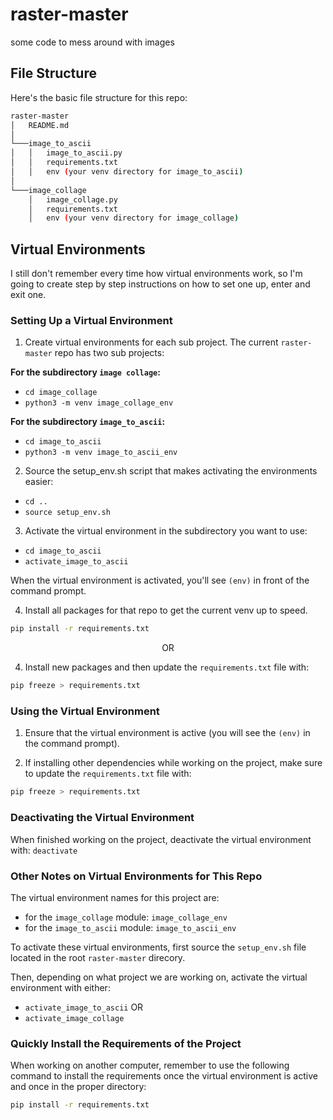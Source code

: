 # raster-master
some code to mess around with images

## File Structure

Here's the basic file structure for this repo:

```bash
raster-master
│   README.md   
│
└───image_to_ascii
│   │   image_to_ascii.py
│   │   requirements.txt
│   │   env (your venv directory for image_to_ascii)
│   
└───image_collage
    │   image_collage.py
    │   requirements.txt
    │   env (your venv directory for image_collage)
```

## Virtual Environments

I still don't remember every time how virtual environments work, so I'm going to create step by step instructions on how to set one up, enter and exit one.

### Setting Up a Virtual Environment

1. Create virtual environments for each sub project. The current `raster-master` repo has two sub projects:

**For the subdirectory `image collage`:**
- `cd image_collage`
- `python3 -m venv image_collage_env`

**For the subdirectory `image_to_ascii`:**
- `cd image_to_ascii`
- `python3 -m venv image_to_ascii_env`

2. Source the setup_env.sh script that makes activating the environments easier:
- `cd ..`
- `source setup_env.sh`

3. Activate the virtual environment in the subdirectory you want to use:
- `cd image_to_ascii`
- `activate_image_to_ascii` 

When the virtual environment is activated, you'll see `(env)` in front of the command prompt.

4. Install all packages for that repo to get the current venv up to speed.

```bash
pip install -r requirements.txt
```

<p style="text-align: center">OR</p>



4. Install new packages and then update the `requirements.txt` file with:

```bash
pip freeze > requirements.txt
```



### Using the Virtual Environment

1. Ensure that the virtual environment is active (you will see the `(env)` in the command prompt).

2. If installing other dependencies while working on the project, make sure to update the `requirements.txt` file with:

```bash
pip freeze > requirements.txt
```


### Deactivating the Virtual Environment

When finished working on the project, deactivate the virtual environment with: `deactivate`


### Other Notes on Virtual Environments for This Repo

The virtual environment names for this project are:
- for the `image_collage` module: `image_collage_env`
- for the `image_to_ascii` module: `image_to_ascii_env`

To activate these virtual environments, first source the `setup_env.sh` file located in the root `raster-master` direcory.

Then, depending on what project we are working on, activate the virtual environment with either:
- `activate_image_to_ascii` OR
- `activate_image_collage`

### Quickly Install the Requirements of the Project

When working on another computer, remember to use the following command to install the requirements once the virtual environment is active and once in the proper directory:

```bash
pip install -r requirements.txt
```
